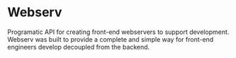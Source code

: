 # Webserv

Programatic API for creating front-end webservers to support development. Webserv was built to provide a complete
	and simple way for front-end engineers develop decoupled from the backend.
